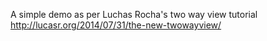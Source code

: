 A simple demo as per Luchas Rocha's two way view tutorial http://lucasr.org/2014/07/31/the-new-twowayview/
